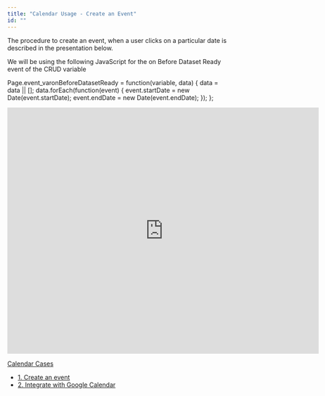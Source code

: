 ```yaml
---
title: "Calendar Usage - Create an Event"
id: ""
---
```


The procedure to create an event, when a user clicks on a particular date is described in the presentation below.

We will be using the following JavaScript for the on Before Dataset Ready event of the CRUD variable

Page.event\_varonBeforeDatasetReady = function(variable, data) {
        data = data || \[\];
        data.forEach(function(event) {
            event.startDate = new Date(event.startDate);
            event.endDate = new Date(event.endDate);
        });
    };

<iframe width="708" height="560" src="https://docs.google.com/presentation/d/e/2PACX-1vQ_wvcYti0_pcX6CQSYhRjaXxC0VeOfIQGm0cGW9AlDUZ_PjcxA0m6ifob35W4IYZ4ERTKfzaQrqG9-/embed?start=false&amp;loop=false&amp;delayms=3000" frameborder="0" allowfullscreen="allowfullscreen" mozallowfullscreen="mozallowfullscreen" webkitallowfullscreen="webkitallowfullscreen"></iframe>

[Calendar Cases](/learn/app-development/widgets/form-widgets/calendar/#use-cases)

- [1\. Create an event](/learn/how-tos/calendar-usage-create-event/)
- [2\. Integrate with Google Calendar](/learn/how-tos/calender-usage-google-calendar-integration/)
